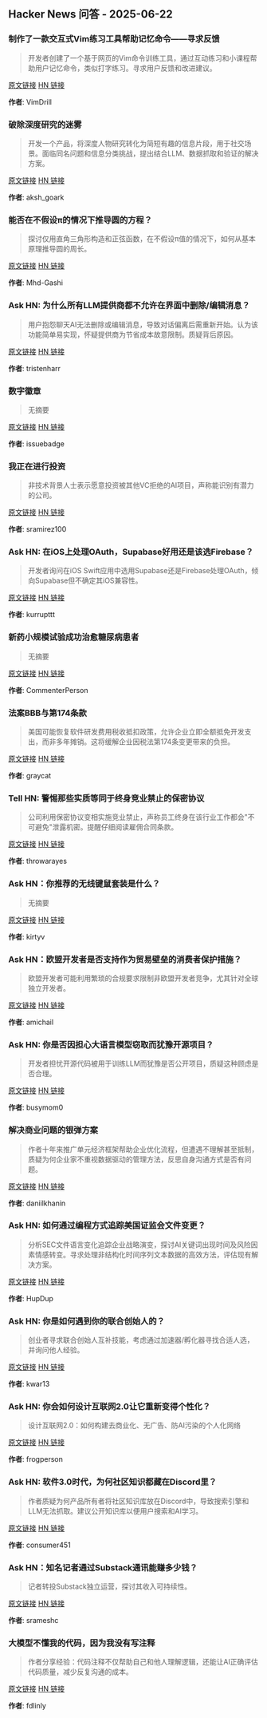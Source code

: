 ## Hacker News 问答 - 2025-06-22


### 制作了一款交互式Vim练习工具帮助记忆命令——寻求反馈

> 开发者创建了一个基于网页的Vim命令训练工具，通过互动练习和小课程帮助用户记忆命令，类似打字练习。寻求用户反馈和改进建议。

[原文链接](https://news.ycombinator.com/item?id=44343962) [HN 链接](https://news.ycombinator.com/item?id=44343962)

**作者**: VimDrill


### 破除深度研究的迷雾

> 开发一个产品，将深度人物研究转化为简短有趣的信息片段，用于社交场景。面临同名问题和信息分类挑战，提出结合LLM、数据抓取和验证的解决方案。

[原文链接](https://news.ycombinator.com/item?id=44343129) [HN 链接](https://news.ycombinator.com/item?id=44343129)

**作者**: aksh_goark


### 能否在不假设π的情况下推导圆的方程？

> 探讨仅用直角三角形构造和正弦函数，在不假设π值的情况下，如何从基本原理推导圆的周长。

[原文链接](https://news.ycombinator.com/item?id=44342652) [HN 链接](https://news.ycombinator.com/item?id=44342652)

**作者**: Mhd-Gashi


### Ask HN: 为什么所有LLM提供商都不允许在界面中删除/编辑消息？

> 用户抱怨聊天AI无法删除或编辑消息，导致对话偏离后需重新开始。认为该功能简单易实现，怀疑提供商为节省成本故意限制。质疑背后原因。

[原文链接](https://news.ycombinator.com/item?id=44342644) [HN 链接](https://news.ycombinator.com/item?id=44342644)

**作者**: tristenharr


### 数字徽章

> 无摘要

[原文链接](https://news.ycombinator.com/item?id=44342332) [HN 链接](https://news.ycombinator.com/item?id=44342332)

**作者**: issuebadge


### 我正在进行投资

> 非技术背景人士表示愿意投资被其他VC拒绝的AI项目，声称能识别有潜力的公司。

[原文链接](https://news.ycombinator.com/item?id=44341218) [HN 链接](https://news.ycombinator.com/item?id=44341218)

**作者**: sramirez100


### Ask HN: 在iOS上处理OAuth，Supabase好用还是该选Firebase？

> 开发者询问在iOS Swift应用中选用Supabase还是Firebase处理OAuth，倾向Supabase但不确定其iOS兼容性。

[原文链接](https://news.ycombinator.com/item?id=44340606) [HN 链接](https://news.ycombinator.com/item?id=44340606)

**作者**: kurrupttt


### 新药小规模试验成功治愈糖尿病患者

> 无摘要

[原文链接](https://news.ycombinator.com/item?id=44339651) [HN 链接](https://news.ycombinator.com/item?id=44339651)

**作者**: CommenterPerson


### 法案BBB与第174条款

> 美国可能恢复软件研发费用税收抵扣政策，允许企业立即全额抵免开发支出，而非多年摊销。这将缓解企业因税法第174条变更带来的负担。

[原文链接](https://news.ycombinator.com/item?id=44339031) [HN 链接](https://news.ycombinator.com/item?id=44339031)

**作者**: graycat


### Tell HN: 警惕那些实质等同于终身竞业禁止的保密协议

> 公司利用保密协议变相实施竞业禁止，声称员工终身在该行业工作都会"不可避免"泄露机密。提醒仔细阅读雇佣合同条款。

[原文链接](https://news.ycombinator.com/item?id=44338562) [HN 链接](https://news.ycombinator.com/item?id=44338562)

**作者**: throwarayes


### Ask HN：你推荐的无线键鼠套装是什么？

> 无摘要

[原文链接](https://news.ycombinator.com/item?id=44338533) [HN 链接](https://news.ycombinator.com/item?id=44338533)

**作者**: kirtyv


### Ask HN：欧盟开发者是否支持作为贸易壁垒的消费者保护措施？

> 欧盟开发者可能利用繁琐的合规要求限制非欧盟开发者竞争，尤其针对全球独立开发者。

[原文链接](https://news.ycombinator.com/item?id=44338330) [HN 链接](https://news.ycombinator.com/item?id=44338330)

**作者**: amichail


### Ask HN: 你是否因担心大语言模型窃取而犹豫开源项目？

> 开发者担忧开源代码被用于训练LLM而犹豫是否公开项目，质疑这种顾虑是否合理。

[原文链接](https://news.ycombinator.com/item?id=44338169) [HN 链接](https://news.ycombinator.com/item?id=44338169)

**作者**: busymom0


### 解决商业问题的银弹方案

> 作者十年来推广单元经济框架帮助企业优化流程，但遭遇不理解甚至抵制，质疑为何企业家不重视数据驱动的管理方法，反思自身沟通方式是否有问题。

[原文链接](https://news.ycombinator.com/item?id=44336769) [HN 链接](https://news.ycombinator.com/item?id=44336769)

**作者**: daniilkhanin


### Ask HN: 如何通过编程方式追踪美国证监会文件变更？

> 分析SEC文件语言变化追踪企业战略演变，探讨AI关键词出现时间及风险因素情感转变。寻求处理非结构化时间序列文本数据的高效方法，评估现有解决方案。

[原文链接](https://news.ycombinator.com/item?id=44334738) [HN 链接](https://news.ycombinator.com/item?id=44334738)

**作者**: HupDup


### Ask HN: 你是如何遇到你的联合创始人的？

> 创业者寻求联合创始人互补技能，考虑通过加速器/孵化器寻找合适人选，并询问他人经验。

[原文链接](https://news.ycombinator.com/item?id=44334459) [HN 链接](https://news.ycombinator.com/item?id=44334459)

**作者**: kwar13


### Ask HN: 你会如何设计互联网2.0让它重新变得个性化？

> 设计互联网2.0：如何构建去商业化、无广告、防AI污染的个人化网络

[原文链接](https://news.ycombinator.com/item?id=44334393) [HN 链接](https://news.ycombinator.com/item?id=44334393)

**作者**: frogperson


### Ask HN: 软件3.0时代，为何社区知识都藏在Discord里？

> 作者质疑为何产品所有者将社区知识库放在Discord中，导致搜索引擎和LLM无法抓取。建议公开知识库以便用户搜索和AI学习。

[原文链接](https://news.ycombinator.com/item?id=44334294) [HN 链接](https://news.ycombinator.com/item?id=44334294)

**作者**: consumer451


### Ask HN：知名记者通过Substack通讯能赚多少钱？

> 记者转投Substack独立运营，探讨其收入可持续性。

[原文链接](https://news.ycombinator.com/item?id=44333530) [HN 链接](https://news.ycombinator.com/item?id=44333530)

**作者**: srameshc


### 大模型不懂我的代码，因为我没有写注释

> 作者分享经验：代码注释不仅帮助自己和他人理解逻辑，还能让AI正确评估代码质量，减少反复沟通的成本。

[原文链接](https://news.ycombinator.com/item?id=44333121) [HN 链接](https://news.ycombinator.com/item?id=44333121)

**作者**: fdlinly

